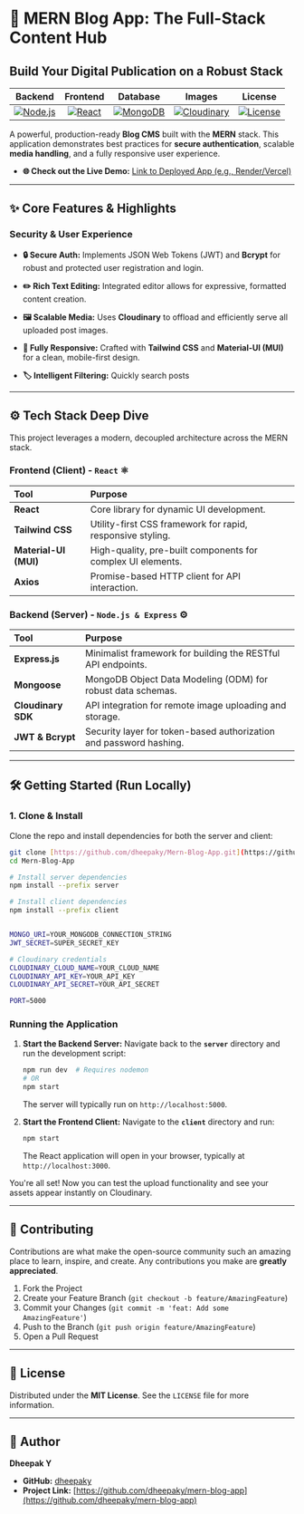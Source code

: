# 🚀 MERN Blog App: The Full-Stack Content Hub

## Build Your Digital Publication on a Robust Stack

| Backend | Frontend | Database | Images | License | 
| :---: | :---: | :---: | :---: | :---: |
| [![Node.js](https://img.shields.io/badge/Node.js-339933?style=for-the-badge&logo=node.js)](https://nodejs.org/) | [![React](https://img.shields.io/badge/React-61DAFB?style=for-the-badge&logo=react)](https://reactjs.org/) | [![MongoDB](https://img.shields.io/badge/MongoDB-47A248?style=for-the-badge&logo=mongodb&logoColor=white)](https://www.mongodb.com/) | [![Cloudinary](https://img.shields.io/badge/Cloudinary-3448C5?style=for-the-badge&logo=cloudinary)](https://cloudinary.com/) | [![License](https://img.shields.io/badge/License-MIT-blue.svg)](https://opensource.org/licenses/MIT) |

A powerful, production-ready **Blog CMS** built with the **MERN** stack. This application demonstrates best practices for **secure authentication**, scalable **media handling**, and a fully responsive user experience.

* **🌐 Check out the Live Demo:** [Link to Deployed App (e.g., Render/Vercel)]()

---

## ✨ Core Features & Highlights

### Security & User Experience

* **🔒 Secure Auth:** Implements JSON Web Tokens (JWT) and **Bcrypt** for robust and protected user registration and login.

* **✏️ Rich Text Editing:** Integrated editor allows for expressive, formatted content creation.

* **🖼️ Scalable Media:** Uses **Cloudinary** to offload and efficiently serve all uploaded post images.

* **📱 Fully Responsive:** Crafted with **Tailwind CSS** and **Material-UI (MUI)** for a clean, mobile-first design.

* **🏷️ Intelligent Filtering:** Quickly search posts

---

## ⚙️ Tech Stack Deep Dive

This project leverages a modern, decoupled architecture across the MERN stack.

### Frontend (Client) - `React` ⚛️

| Tool | Purpose | 
| :--- | :--- | 
| **React** | Core library for dynamic UI development. | 
| **Tailwind CSS** | Utility-first CSS framework for rapid, responsive styling. | 
| **Material-UI (MUI)** | High-quality, pre-built components for complex UI elements. | 
| **Axios** | Promise-based HTTP client for API interaction. | 

### Backend (Server) - `Node.js & Express` ⚙️

| Tool | Purpose | 
| :--- | :--- | 
| **Express.js** | Minimalist framework for building the RESTful API endpoints. | 
| **Mongoose** | MongoDB Object Data Modeling (ODM) for robust data schemas. | 
| **Cloudinary SDK** | API integration for remote image uploading and storage. | 
| **JWT & Bcrypt** | Security layer for token-based authorization and password hashing. | 

---

## 🛠️ Getting Started (Run Locally)

### **1. Clone & Install**

Clone the repo and install dependencies for both the server and client:

```bash
git clone [https://github.com/dheepaky/Mern-Blog-App.git](https://github.com/dheepaky/Mern-Blog-App.git)
cd Mern-Blog-App

# Install server dependencies
npm install --prefix server

# Install client dependencies
npm install --prefix client


MONGO_URI=YOUR_MONGODB_CONNECTION_STRING
JWT_SECRET=SUPER_SECRET_KEY

# Cloudinary credentials
CLOUDINARY_CLOUD_NAME=YOUR_CLOUD_NAME
CLOUDINARY_API_KEY=YOUR_API_KEY
CLOUDINARY_API_SECRET=YOUR_API_SECRET

PORT=5000
```

### Running the Application

1.  **Start the Backend Server:**
    Navigate back to the **`server`** directory and run the development script:
    ```bash
    npm run dev  # Requires nodemon
    # OR
    npm start 
    ```
    The server will typically run on `http://localhost:5000`.

2.  **Start the Frontend Client:**
    Navigate to the **`client`** directory and run:
    ```bash
    npm start
    ```
    The React application will open in your browser, typically at `http://localhost:3000`.

You're all set! Now you can test the upload functionality and see your assets appear instantly on Cloudinary.

---

## 🤝 Contributing

Contributions are what make the open-source community such an amazing place to learn, inspire, and create. Any contributions you make are **greatly appreciated**.

1.  Fork the Project
2.  Create your Feature Branch (`git checkout -b feature/AmazingFeature`)
3.  Commit your Changes (`git commit -m 'feat: Add some AmazingFeature'`)
4.  Push to the Branch (`git push origin feature/AmazingFeature`)
5.  Open a Pull Request

---

## 📄 License

Distributed under the **MIT License**. See the `LICENSE` file for more information.

---

## 👤 Author

**Dheepak Y**
* **GitHub:** [dheepaky](https://github.com/dheepaky)
* **Project Link:** [https://github.com/dheepaky/mern-blog-app](https://github.com/dheepaky/mern-blog-app)
